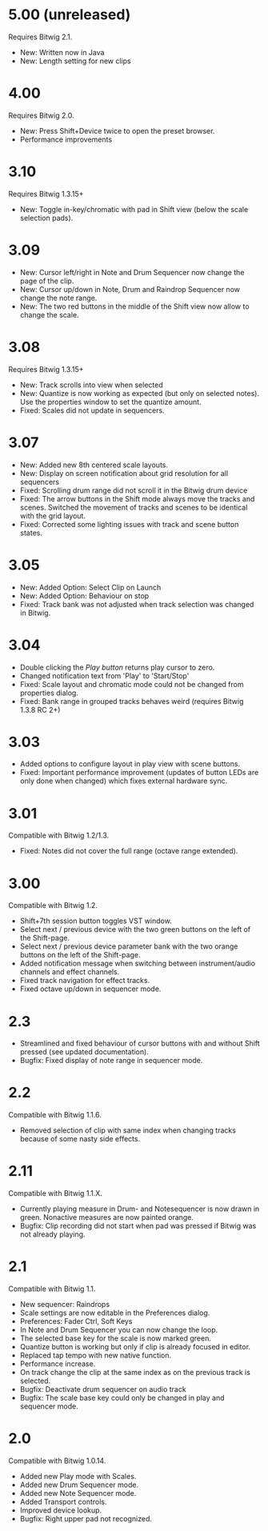 # 5.00 (unreleased)
Requires Bitwig 2.1.
* New: Written now in Java
* New: Length setting for new clips
        
# 4.00
Requires Bitwig 2.0.
* New: Press Shift+Device twice to open the preset browser.
* Performance improvements

# 3.10
Requires Bitwig 1.3.15+
* New: Toggle in-key/chromatic with pad in Shift view (below the scale selection pads).

# 3.09
* New: Cursor left/right in Note and Drum Sequencer now change the page of the clip.
* New: Cursor up/down in Note, Drum and Raindrop Sequencer now change the note range.
* New: The two red buttons in the middle of the Shift view now allow to change the scale.

# 3.08
Requires Bitwig 1.3.15+
* New: Track scrolls into view when selected
* New: Quantize is now working as expected (but only on selected notes). Use the properties window to set the quantize amount.
* Fixed: Scales did not update in sequencers.

# 3.07
* New: Added new 8th centered scale layouts.
* New: Display on screen notification about grid resolution for all sequencers
* Fixed: Scrolling drum range did not scroll it in the Bitwig drum device
* Fixed: The arrow buttons in the Shift mode always move the tracks and scenes. Switched the movement of tracks and scenes to be identical with the grid layout.
* Fixed: Corrected some lighting issues with track and scene button states.

# 3.05
* New: Added Option: Select Clip on Launch
* New: Added Option: Behaviour on stop
* Fixed: Track bank was not adjusted when track selection was changed in Bitwig.

# 3.04
* Double clicking the *Play button* returns play cursor to zero.
* Changed notification text from 'Play' to 'Start/Stop'
* Fixed: Scale layout and chromatic mode could not be changed from properties dialog.
* Fixed: Bank range in grouped tracks behaves weird (requires Bitwig 1.3.8 RC 2+)

# 3.03
* Added options to configure layout in play view with scene buttons.
* Fixed: Important performance improvement (updates of button LEDs are only done when changed) which fixes external hardware sync.

# 3.01
Compatible with Bitwig 1.2/1.3.
* Fixed: Notes did not cover the full range (octave range extended).

# 3.00
Compatible with Bitwig 1.2.
* Shift+7th session button toggles VST window.
* Select next / previous device with the two green buttons on the left of the Shift-page.
* Select next / previous device parameter bank with the two orange buttons on the left of the Shift-page.
* Added notification message when switching between instrument/audio channels and effect channels.
* Fixed track navigation for effect tracks.
* Fixed octave up/down in sequencer mode.

# 2.3
* Streamlined and fixed behaviour of cursor buttons with and without Shift pressed (see updated documentation).
* Bugfix: Fixed display of note range in sequencer mode.

# 2.2
Compatible with Bitwig 1.1.6.
* Removed selection of clip with same index when changing tracks because of some nasty side effects.

# 2.11
Compatible with Bitwig 1.1.X.
* Currently playing measure in Drum- and Notesequencer is now drawn in green. Nonactive measures are now painted orange.
* Bugfix: Clip recording did not start when pad was pressed if Bitwig was not already playing.

# 2.1
Compatible with Bitwig 1.1.
* New sequencer: Raindrops
* Scale settings are now editable in the Preferences dialog.
* Preferences: Fader Ctrl, Soft Keys
* In Note and Drum Sequencer you can now change the loop.
* The selected base key for the scale is now marked green.
* Quantize button is working but only if clip is already focused in editor.
* Replaced tap tempo with new native function.
* Performance increase.
* On track change the clip at the same index as on the previous track is selected.
* Bugfix: Deactivate drum sequencer on audio track
* Bugfix: The scale base key could only be changed in play and sequencer mode.

# 2.0
Compatible with Bitwig 1.0.14.
* Added new Play mode with Scales.
* Added new Drum Sequencer mode.
* Added new Note Sequencer mode.
* Added Transport controls.
* Improved device lookup.
* Bugfix: Right upper pad not recognized.